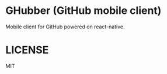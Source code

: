 GHubber (GitHub mobile client)
==============================

Mobile client for GitHub powered on react-native.

# LICENSE

MIT
